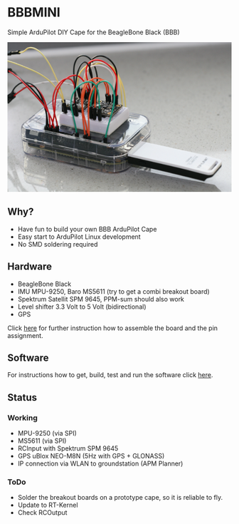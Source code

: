 # BBBMINI
Simple ArduPilot DIY Cape for the BeagleBone Black (BBB)

![alt text](doc/pic/bbbmini.png "BBBMINI breadboard")

## Why?
* Have fun to build your own BBB ArduPilot Cape
* Easy start to ArduPilot Linux development
* No SMD soldering required

## Hardware
* BeagleBone Black
* IMU MPU-9250, Baro MS5611 (try to get a combi breakout board)
* Spektrum Satellit SPM 9645, PPM-sum should also work
* Level shifter 3.3 Volt to 5 Volt (bidirectional)
* GPS

Click [here](doc/hardware/hardware.md) for further instruction how to assemble the board and the pin assignment.

## Software
For instructions how to get, build, test and run the software click [here](doc/software/software.md).

## Status

### Working
* MPU-9250 (via SPI)
* MS5611 (via SPI)
* RCInput with Spektrum SPM 9645
* GPS uBlox NEO-M8N (5Hz with GPS + GLONASS)
* IP connection via WLAN to groundstation (APM Planner) 

### ToDo
* Solder the breakout boards on a prototype cape, so it is reliable to fly.
* Update to RT-Kernel
* Check RCOutput

